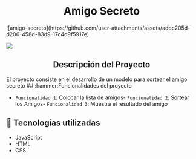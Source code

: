 <h1 align="center"> Amigo Secreto </h1>
![amigo-secreto](https://github.com/user-attachments/assets/adbc205d-d206-458d-83d9-17c4d9f5917e)
<p align="left">
   <img src="https://img.shields.io/badge/STATUS-FINALIZADO-green">
   </p>
<h2 align="center"> Descripción del Proyecto </h2>
El proyecto consiste en el desarrollo de un modelo para sortear el amigo secreto
## :hammer:Funcionalidades del proyecto

- `Funcionalidad 1`: Colocar la lista de amigos- `Funcionalidad 2`: Sortear los Amigos- `Funcionalidad 3`: Muestra el resultado del amigo

## 🔖 Tecnologías utilizadas
- JavaScript
- HTML
- CSS
